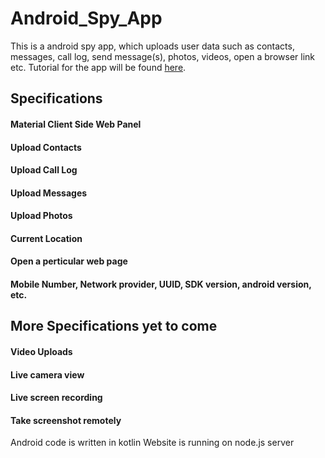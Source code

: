 # Android_Spy_App
This is a android spy app, which uploads user data such as contacts, messages, call log, send message(s), photos, videos, open a browser link etc. Tutorial for the app will be found <a href="https://students.iitj.ac.in/blog/2018/04/29/android-spy-app-with-socket-io-and-node-js/">here</a>.
 

## Specifications
#### Material Client Side Web Panel
#### Upload Contacts
#### Upload Call Log
#### Upload Messages
#### Upload Photos
#### Current Location
#### Open a perticular web page 
#### Mobile Number, Network provider, UUID, SDK version, android version, etc.

## More Specifications yet to come
#### Video Uploads
#### Live camera view
#### Live screen recording
#### Take screenshot remotely

Android code is written in kotlin
Website is running on node.js server
